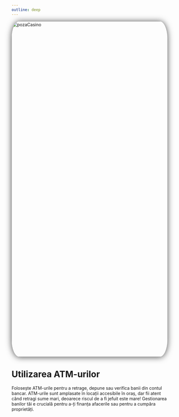 ```yaml
---
outline: deep
---
```

<img src="https://oyster.ignimgs.com/mediawiki/apis.ign.com/grand-theft-auto-5/e/e8/FLEECA-ATM-GTAV.png" alt="pozaCasino" width="1920" height="1080" style="display: block; margin: 0px auto; border-radius: 1%; border-radius: 5%; box-shadow: 0 1px 20px rgba(0, 0, 0, 0.7);" >


# Utilizarea ATM-urilor
Folosește ATM-urile pentru a retrage, depune sau verifica banii din contul bancar. ATM-urile sunt amplasate în locații accesibile în oraș, dar fii atent când retragi sume mari, deoarece riscul de a fi jefuit este mare! Gestionarea banilor tăi e crucială pentru a-ți finanța afacerile sau pentru a cumpăra proprietăți.

